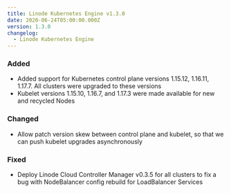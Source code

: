 ```yaml
---
title: Linode Kubernetes Engine v1.3.0
date: 2020-06-24T05:00:00.000Z
version: 1.3.0
changelog:
  - Linode Kubernetes Engine
---
```


### Added

* Added support for Kubernetes control plane versions 1.15.12, 1.16.11, 1.17.7.
  All clusters were upgraded to these versions
* Kubelet versions 1.15.10, 1.16.7, and 1.17.3 were made available for new and
  recycled Nodes

### Changed

* Allow patch version skew between control plane and kubelet, so that we can
  push kubelet upgrades asynchronously

### Fixed

* Deploy Linode Cloud Controller Manager v0.3.5 for all clusters to fix a bug
  with NodeBalancer config rebuild for LoadBalancer Services

